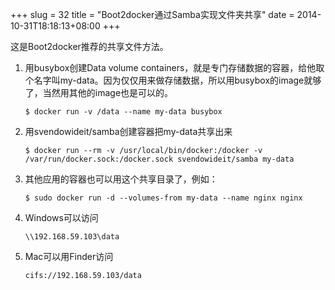+++
slug = 32
title = "Boot2docker通过Samba实现文件夹共享"
date = 2014-10-31T18:18:13+08:00
+++

这是Boot2docker推荐的共享文件方法。
1. 用busybox创建Data volume containers，就是专门存储数据的容器，给他取个名字叫my-data。因为仅仅用来做存储数据，所以用busybox的image就够了，当然用其他的image也是可以的。
	```
	$ docker run -v /data --name my-data busybox
	```  
1. 用svendowideit/samba创建容器把my-data共享出来
	```
	$ docker run --rm -v /usr/local/bin/docker:/docker -v /var/run/docker.sock:/docker.sock svendowideit/samba my-data
	```  
1. 其他应用的容器也可以用这个共享目录了，例如：
	```
	$ sudo docker run -d --volumes-from my-data --name nginx nginx
	```  
1. Windows可以访问
	```
	\\192.168.59.103\data
	```  
1. Mac可以用Finder访问
	```
	cifs://192.168.59.103/data
	```  
	